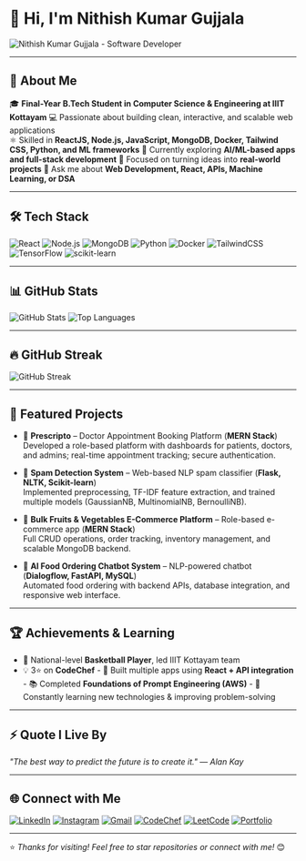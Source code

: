 # 👋 Hi, I'm Nithish Kumar Gujjala

![Nithish Kumar Gujjala - Software Developer](https://images.unsplash.com/photo-1550439062-609e1531270e?auto=format&fit=crop&w=1200&q=80)

---

## 🌟 About Me
🎓 **Final-Year B.Tech Student in Computer Science & Engineering at IIIT Kottayam** 💻 Passionate about building clean, interactive, and scalable web applications  
⚛️ Skilled in **ReactJS, Node.js, JavaScript, MongoDB, Docker, Tailwind CSS, Python, and ML frameworks** 🌱 Currently exploring **AI/ML-based apps and full-stack development** 🚀 Focused on turning ideas into **real-world projects** 💬 Ask me about **Web Development, React, APIs, Machine Learning, or DSA**

---

## 🛠️ Tech Stack
![React](https://img.shields.io/badge/React-61DAFB?style=for-the-badge&logo=react&logoColor=black)
![Node.js](https://img.shields.io/badge/Node.js-339933?style=for-the-badge&logo=node.js&logoColor=white)
![MongoDB](https://img.shields.io/badge/MongoDB-47A248?style=for-the-badge&logo=mongodb&logoColor=white)
![Python](https://img.shields.io/badge/Python-3776AB?style=for-the-badge&logo=python&logoColor=white)
![Docker](https://img.shields.io/badge/Docker-2496ED?style=for-the-badge&logo=docker&logoColor=white)
![TailwindCSS](https://img.shields.io/badge/TailwindCSS-06B6D4?style=for-the-badge&logo=tailwind-css&logoColor=white)
![TensorFlow](https://img.shields.io/badge/TensorFlow-FF6F00?style=for-the-badge&logo=tensorflow&logoColor=white)
![scikit-learn](https://img.shields.io/badge/scikit--learn-F7931E?style=for-the-badge&logo=scikit-learn&logoColor=white)

---

## 📊 GitHub Stats
![GitHub Stats](https://github-readme-stats.vercel.app/api?username=nithish847&show_icons=true&theme=radical)
![Top Languages](https://github-readme-stats.vercel.app/api/top-langs/?username=nithish847&layout=compact&theme=radical)

---

## 🔥 GitHub Streak
![GitHub Streak](https://github-readme-streak-stats.herokuapp.com/?user=nithish847&theme=radical)

---

## 🧩 Featured Projects
- 🏥 **Prescripto** – Doctor Appointment Booking Platform (**MERN Stack**)  
  Developed a role-based platform with dashboards for patients, doctors, and admins; real-time appointment tracking; secure authentication.  

- 📧 **Spam Detection System** – Web-based NLP spam classifier (**Flask, NLTK, Scikit-learn**)  
  Implemented preprocessing, TF-IDF feature extraction, and trained multiple models (GaussianNB, MultinomialNB, BernoulliNB).  

- 🍎 **Bulk Fruits & Vegetables E-Commerce Platform** – Role-based e-commerce app (**MERN Stack**)  
  Full CRUD operations, order tracking, inventory management, and scalable MongoDB backend.  

- 🤖 **AI Food Ordering Chatbot System** – NLP-powered chatbot (**Dialogflow, FastAPI, MySQL**)  
  Automated food ordering with backend APIs, database integration, and responsive web interface.  

---

## 🏆 Achievements & Learning
- 🏀 National-level **Basketball Player**, led IIIT Kottayam team  
- 💡 3⭐ on **CodeChef** - 🧩 Built multiple apps using **React + API integration** - 📚 Completed **Foundations of Prompt Engineering (AWS)** - 🚀 Constantly learning new technologies & improving problem-solving

---

## ⚡ Quote I Live By
*"The best way to predict the future is to create it." — Alan Kay*

---

## 🌐 Connect with Me
[![LinkedIn](https://img.shields.io/badge/LinkedIn-0077B5?style=for-the-badge&logo=linkedin&logoColor=white)](https://linkedin.com/in/gujjala-nithish)
[![Instagram](https://img.shields.io/badge/Instagram-E4405F?style=for-the-badge&logo=instagram&logoColor=white)](https://instagram.com/your_username)
[![Gmail](https://img.shields.io/badge/Gmail-D14836?style=for-the-badge&logo=gmail&logoColor=white)](mailto:nithish.gujjala07@gmail.com)
[![CodeChef](https://img.shields.io/badge/CodeChef-005CA9?style=for-the-badge&logo=codechef&logoColor=white)](https://www.codechef.com/users/nithish847)
[![LeetCode](https://img.shields.io/badge/LeetCode-FFA116?style=for-the-badge&logo=leetcode&logoColor=white)](https://leetcode.com/nithish847)
[![Portfolio](https://img.shields.io/badge/Portfolio-000000?style=for-the-badge&logo=vercel&logoColor=white)](https://github.io/nithish847)

---

⭐ *Thanks for visiting! Feel free to star repositories or connect with me!* 😊

